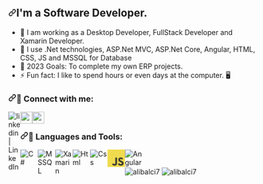 <img align="right" alt="GIF" src="https://github.com/abhisheknaiidu/abhisheknaiidu/raw/master/code.gif?raw=true" width="500" height="320" style="max-width: 100%;" data-target="animated-image.originalImage" hidden="">

<h2 dir="auto"><a id="user-content-im-a-junior-php-developer" class="anchor" aria-hidden="true" href="#"><svg class="octicon octicon-link" viewBox="0 0 16 16" version="1.1" width="16" height="16" aria-hidden="true"><path fill-rule="evenodd" d="M7.775 3.275a.75.75 0 001.06 1.06l1.25-1.25a2 2 0 112.83 2.83l-2.5 2.5a2 2 0 01-2.83 0 .75.75 0 00-1.06 1.06 3.5 3.5 0 004.95 0l2.5-2.5a3.5 3.5 0 00-4.95-4.95l-1.25 1.25zm-4.69 9.64a2 2 0 010-2.83l2.5-2.5a2 2 0 012.83 0 .75.75 0 001.06-1.06 3.5 3.5 0 00-4.95 0l-2.5 2.5a3.5 3.5 0 004.95 4.95l1.25-1.25a.75.75 0 00-1.06-1.06l-1.25 1.25a2 2 0 01-2.83 0z"></path></svg></a>I'm a Software Developer.</h2>

<ul dir="auto">
<li><g-emoji class="g-emoji" alias="telescope" fallback-src="https://github.githubassets.com/images/icons/emoji/unicode/1f52d.png">🔭</g-emoji> I am working as a Desktop Developer, FullStack Developer and Xamarin Developer.</li>
<li><g-emoji class="g-emoji" alias="seedling" fallback-src="https://github.githubassets.com/images/icons/emoji/unicode/1f331.png">🌱</g-emoji> I use .Net technologies, ASP.Net MVC, ASP.Net Core, Angular, HTML, CSS, JS and MSSQL for Database </li>
<li><g-emoji class="g-emoji" alias="goal_net" fallback-src="https://github.githubassets.com/images/icons/emoji/unicode/1f945.png">🥅</g-emoji> 2023 Goals: To complete my own ERP projects.</li>
<li><g-emoji class="g-emoji" alias="zap" fallback-src="https://github.githubassets.com/images/icons/emoji/unicode/26a1.png">⚡</g-emoji> Fun fact:  I like to spend hours or even days at the computer. <g-emoji class="g-emoji" alias="desktop_computer" fallback-src="https://github.githubassets.com/images/icons/emoji/unicode/1f5a5.png">🖥️</g-emoji></li>
</ul>

<h3 dir="auto"><a id="user-content--connect-with-me" class="anchor" aria-hidden="true" href="#-connect-with-me"><svg class="octicon octicon-link" viewBox="0 0 16 16" version="1.1" width="16" height="16" aria-hidden="true"><path fill-rule="evenodd" d="M7.775 3.275a.75.75 0 001.06 1.06l1.25-1.25a2 2 0 112.83 2.83l-2.5 2.5a2 2 0 01-2.83 0 .75.75 0 00-1.06 1.06 3.5 3.5 0 004.95 0l2.5-2.5a3.5 3.5 0 00-4.95-4.95l-1.25 1.25zm-4.69 9.64a2 2 0 010-2.83l2.5-2.5a2 2 0 012.83 0 .75.75 0 001.06-1.06 3.5 3.5 0 00-4.95 0l-2.5 2.5a3.5 3.5 0 004.95 4.95l1.25-1.25a.75.75 0 00-1.06-1.06l-1.25 1.25a2 2 0 01-2.83 0z"></path></svg></a><g-emoji class="g-emoji" alias="envelope_with_arrow" fallback-src="https://github.githubassets.com/images/icons/emoji/unicode/1f4e9.png">📩</g-emoji> Connect with me:</h3>

<p dir="auto"><a href="https://www.linkedin.com/in/ali-balcı-b38b47215/" rel="nofollow"><img align="left" alt="linkedin | LinkedIn" width="24px" src="https://banner2.cleanpng.com/20180406/jpq/avgi8oddr.webp" style="max-width: 100%;"></a>
<a href="https://www.instagram.com/alliblc" rel="nofollow"><img align="left" height="24" width="24" src="https://i.pinimg.com/736x/24/37/73/2437730f7e3a5705e205e67fa2cd1020.jpg" data-canonical-src="https://cdn.jsdelivr.net/npm/simple-icons@v4/icons/instagram.svg" style="max-width: 100%;"></a>
<a href="mailto:alibalci_1903@hotmail.com"><img align="left" height="24" width="24" src="https://i.pinimg.com/originals/1f/49/b0/1f49b01cbec581b4cf52bf0462304e9d.png" data-canonical-src="https://cdn.jsdelivr.net/npm/simple-icons@v4/icons/gmail.svg" style="max-width: 100%;"></a></p>
<br>
<h3 dir="auto"><a id="user-content--languages-and-tools" class="anchor" aria-hidden="true" href="#-languages-and-tools"><svg class="octicon octicon-link" viewBox="0 0 16 16" version="1.1" width="16" height="16" aria-hidden="true"><path fill-rule="evenodd" d="M7.775 3.275a.75.75 0 001.06 1.06l1.25-1.25a2 2 0 112.83 2.83l-2.5 2.5a2 2 0 01-2.83 0 .75.75 0 00-1.06 1.06 3.5 3.5 0 004.95 0l2.5-2.5a3.5 3.5 0 00-4.95-4.95l-1.25 1.25zm-4.69 9.64a2 2 0 010-2.83l2.5-2.5a2 2 0 012.83 0 .75.75 0 001.06-1.06 3.5 3.5 0 00-4.95 0l-2.5 2.5a3.5 3.5 0 004.95 4.95l1.25-1.25a.75.75 0 00-1.06-1.06l-1.25 1.25a2 2 0 01-2.83 0z"></path></svg></a><g-emoji class="g-emoji" alias="wrench" fallback-src="https://github.githubassets.com/images/icons/emoji/unicode/1f527.png">🔧</g-emoji> Languages and Tools:</h3>

<p dir="auto">
<a href="#"><img align="left" alt="C#" width="35px" src="https://w7.pngwing.com/pngs/929/60/png-transparent-net-framework-c-net-core-software-framework-mono-studio-purple-studio-violet-thumbnail.png" data-canonical-src="https://seeklogo.com/images/C/c-sharp-c-logo-02F17714BA-seeklogo.com.png" style="max-width: 100%;"></a>

<a href="#" rel="nofollow"><img align="left" alt="MSSQL" width="35px" src="https://www.svgrepo.com/show/303229/microsoft-sql-server-logo.svg" style="max-width: 100%;"></a>

<a href="#"><img align="left" alt="Xamarin" width="35px" src="https://seeklogo.com/images/X/xamarin-logo-348B1EB629-seeklogo.com.png" style="max-width: 100%;"></a>

<a href="#"><img align="left" alt="Html" width="35px" src="https://w7.pngwing.com/pngs/201/90/png-transparent-logo-html-html5.png" data-canonical-src="https://cdn-icons-png.flaticon.com/512/143/143655.png" style="max-width: 100%;"></a>

<a href="#"><img align="left" alt="Css" width="35px" src="https://e7.pngegg.com/pngimages/893/87/png-clipart-web-development-html-cascading-style-sheets-css3-bootstrap-minimalist-resume-blue-angle.png" data-canonical-src="https://upload.wikimedia.org/wikipedia/commons/thumb/d/d5/CSS3_logo_and_wordmark.svg/363px-CSS3_logo_and_wordmark.svg.png?20160530175649" style="max-width: 100%;"></a>

<a href="#"><img align="left" alt="Javascript" width="35px" src="https://raw.githubusercontent.com/github/explore/cebd63002168a05a6a642f309227eefeccd92950/topics/javascript/javascript.png" style="max-width: 100%;"></a>

<a href="#"><img align="left" alt="Angular" width="35px" src="https://angular.io/assets/images/logos/angular/angular.svg" style="max-width: 100%;"></a>
</p>
<br><br>


  <img height="180em" style="width:100%" align="center" src="https://github-readme-stats.vercel.app/api?username=alibalci7&show_icons=true&locale=en&theme=algolia&include_all_commits=true&count_private=true" alt="alibalci7"/>
  <img height="180em" style="width:100%" align="center" src="https://github-readme-stats.vercel.app/api/top-langs?username=alibalci7&show_icons=true&locale=en&layout=compact&langs_count=8&theme=algolia" alt="alibalci7"/>
  
